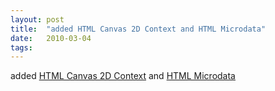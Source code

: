 ```yaml
---
layout: post
title:  "added HTML Canvas 2D Context and HTML Microdata"
date:   2010-03-04
tags:   
---
```


added [HTML Canvas 2D Context](http://dret.typepad.com/dretblog/2010/03/html5-canvas-2d-context.html) and [HTML Microdata](http://dret.typepad.com/dretblog/2010/03/html5-microdata.html)

